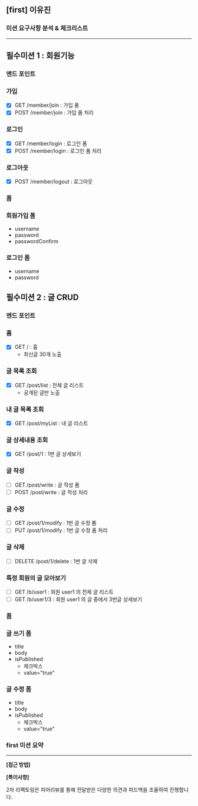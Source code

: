 ## [first] 이유진

### 미션 요구사항 분석 & 체크리스트

---
## **필수미션 1 : 회원기능**

### **엔드 포인트**

### **가입**
- [x]  GET /member/join : 가입 폼
- [x]  POST /member/join : 가입 폼 처리

### **로그인**

- [x]  GET /member/login : 로그인 폼
- [x]  POST /member/login : 로그인 폼 처리

### **로그아웃**

- [x]  POST /member/logout : 로그아웃

### **폼**

### **회원가입 폼**

- username
- password
- passwordConfirm

### **로그인 폼**

- username
- password

## **필수미션 2 : 글 CRUD**

### **엔드 포인트**

### **홈**

- [x]  GET / : 홈
    - 최신글 30개 노출

### **글 목록 조회**

- [x]  GET /post/list : 전체 글 리스트
    - 공개된 글만 노출

### **내 글 목록 조회**

- [x]  GET /post/myList : 내 글 리스트

### **글 상세내용 조회**

- [x]  GET /post/1 : 1번 글 상세보기

### **글 작성**

- [ ]  GET /post/write : 글 작성 폼
- [ ]  POST /post/write : 글 작성 처리

### **글 수정**

- [ ]  GET /post/1/modify : 1번 글 수정 폼
- [ ]  PUT /post/1/modify : 1번 글 수정 폼 처리

### **글 삭제**

- [ ]  DELETE /post/1/delete : 1번 글 삭제

### **특정 회원의 글 모아보기**

- [ ]  GET /b/user1 : 회원 user1 의 전체 글 리스트
- [ ]  GET /b/user1/3 : 회원 user1 의 글 중에서 3번글 상세보기

### **폼**

### **글 쓰기 폼**

- title
- body
- isPublished
    - 체크박스
    - value="true"

### **글 수정 폼**

- title
- body
- isPublished
    - 체크박스
    - value="true"

### first 미션 요약

---

**[접근 방법]**


**[특이사항]**

2차 리팩토링은 피어리뷰를 통해 전달받은 다양한 의견과 피드백을 조율하여 진행합니다.